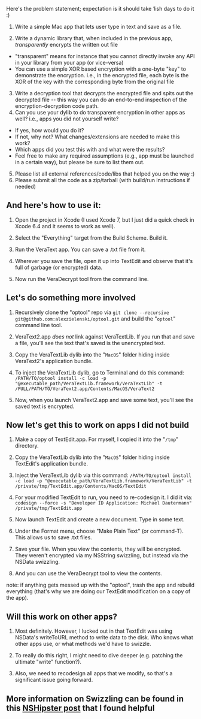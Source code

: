 Here's the problem statement; expectation is it should take 1ish days to do it :)

1. Write a simple Mac app that lets user type in text and save as a file.

2. Write a dynamic library that, when included in the previous app, *transparently* encrypts the written out file
  * "transparent" means for instance that you cannot directly invoke any API in your library from your app (or vice-versa)
  * You can use a simple XOR based encryption with a one-byte "key" to demonstrate the encryption. i.e., in the encrypted file, each byte is the XOR of the key with the corresponding byte from the original file
3. Write a decryption tool that decrypts the encrypted file and spits out the decrypted file -- this way you can do an end-to-end inspection of the encryption-decryption code path.
4. Can you use your dylib to do transparent encryption in other apps as well? i.e., apps you did not yourself write?
  * If yes, how would you do it?
  * If not, why not? What changes/extensions are needed to make this work?
  * Which apps did you test this with and what were the results?
  * Feel free to make any required assumptions (e.g., app must be launched in a certain way), but please be sure to list them out. 
5. Please list all external references/code/libs that helped you on the way :)
6. Please submit all the code as a zip/tarball (with build/run instructions if needed)

## And here's how to use it:

1. Open the project in Xcode (I used Xcode 7, but I just did a quick check in Xcode 6.4 and it seems to work as well).

2. Select the "Everything" target from the Build Scheme.  Build it.

3. Run the VeraText app.  You can save a .txt file from it.

4. Wherever you save the file, open it up into TextEdit and observe that it's full of garbage (or encrypted) data.

5. Now run the VeraDecrypt tool from the command line.  

## Let's do something more involved 

1. Recursively clone the "optool" repo via ```git clone --recursive git@github.com:alexzielenski/optool.git``` and build the "`optool`" command line tool.

2. VeraText2.app *does not* link against VeraTextLib.  If you run that and save a file, you'll see the text that's saved is the unencrypted text.

3. Copy the VeraTextLib dylib into the "`MacOS`" folder hiding inside VeraText2's application bundle.

4. To inject the VeraTextLib dylib, go to Terminal and do this command:  ```/PATH/TO/optool install -c load -p "@executable_path/VeraTextLib.framework/VeraTextLib" -t /FULL/PATH/TO/VeraText2.app/Contents/MacOS/VeraText2```

5. Now, when you launch VeraText2.app and save some text, you'll see the saved text is encrypted.

## Now let's get this to work on apps I did not build

1. Make a copy of TextEdit.app. For myself, I copied it into the "`/tmp`" directory.

2. Copy the VeraTextLib dylib into the "`MacOS`" folder hiding inside TextEdit's application bundle.

3. Inject the VeraTextLib dylib via this command: ```/PATH/TO/optool install -c load -p "@executable_path/VeraTextLib.framework/VeraTextLib" -t /private/tmp/TextEdit.app/Contents/MacOS/TextEdit```

4. For your modified TextEdit to run, you need to re-codesign it.  I did it via: ```codesign --force -s "Developer ID Application: Michael Dautermann" /private/tmp/TextEdit.app```

5. Now launch TextEdit and create a new document.  Type in some text.

6. Under the Format menu, choose "Make Plain Text" (or command-T).  This allows us to save .txt files.

7. Save your file.  When you view the contents, they will be encrypted.  They weren't encrypted via my NSString swizzling, but instead via the NSData swizzling.

8. And you can use the VeraDecrypt tool to view the contents.

note:  if anything gets messed up with the "optool", trash the app and rebuild everything (that's why we are doing our TextEdit modification on a copy of the app).

## Will this work on other apps?

1. Most definitely.  However, I lucked out in that TextEdit was using NSData's writeToURL method to write data to the disk.  Who knows what other apps use, or what methods we'd have to swizzle.

2. To really do this right, I might need to dive deeper (e.g. patching the ultimate "write" function?).  

3. Also, we need to recodesign all apps that we modify, so that's a significant issue going forward.

## More information on Swizzling can be found in this [NSHipster post](http://nshipster.com/method-swizzling/) that I found helpful


